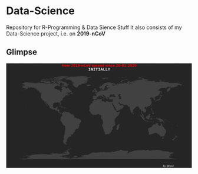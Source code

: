 # Data-Science
Repository for R-Programming &amp; Data Sience Stuff
It also consists of my Data-Science project, i.e. on **2019-nCoV**

## Glimpse
![image](Project/My%20Work/PLOTS/gifs/everAffected.gif)

